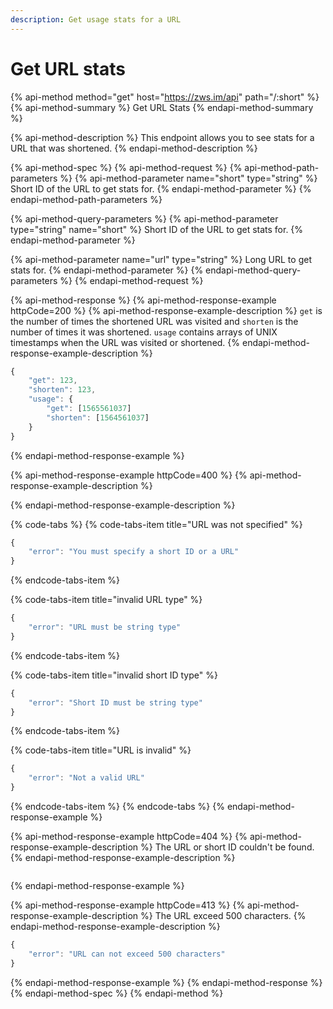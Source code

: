 ```yaml
---
description: Get usage stats for a URL
---
```


# Get URL stats

{% api-method method="get" host="https://zws.im/api" path="/:short" %}
{% api-method-summary %}
Get URL Stats
{% endapi-method-summary %}

{% api-method-description %}
This endpoint allows you to see stats for a URL that was shortened.
{% endapi-method-description %}

{% api-method-spec %}
{% api-method-request %}
{% api-method-path-parameters %}
{% api-method-parameter name="short" type="string" %}
Short ID of the URL to get stats for.
{% endapi-method-parameter %}
{% endapi-method-path-parameters %}

{% api-method-query-parameters %}
{% api-method-parameter type="string" name="short" %}
Short ID of the URL to get stats for.
{% endapi-method-parameter %}

{% api-method-parameter name="url" type="string" %}
Long URL to get stats for.
{% endapi-method-parameter %}
{% endapi-method-query-parameters %}
{% endapi-method-request %}

{% api-method-response %}
{% api-method-response-example httpCode=200 %}
{% api-method-response-example-description %}
`get` is the number of times the shortened URL was visited and `shorten` is the number of times it was shortened. `usage` contains arrays of UNIX timestamps when the URL was visited or shortened.
{% endapi-method-response-example-description %}

```javascript
{
    "get": 123,
    "shorten": 123,
    "usage": {
        "get": [1565561037]
        "shorten": [1564561037]
    }
}
```
{% endapi-method-response-example %}

{% api-method-response-example httpCode=400 %}
{% api-method-response-example-description %}

{% endapi-method-response-example-description %}

{% code-tabs %}
{% code-tabs-item title="URL was not specified" %}
```javascript
{
    "error": "You must specify a short ID or a URL"
}
```
{% endcode-tabs-item %}

{% code-tabs-item title="invalid URL type" %}
```javascript
{
    "error": "URL must be string type"
}
```
{% endcode-tabs-item %}

{% code-tabs-item title="invalid short ID type" %}
```javascript
{
    "error": "Short ID must be string type"
}
```
{% endcode-tabs-item %}

{% code-tabs-item title="URL is invalid" %}
```javascript
{
    "error": "Not a valid URL"
}
```
{% endcode-tabs-item %}
{% endcode-tabs %}
{% endapi-method-response-example %}

{% api-method-response-example httpCode=404 %}
{% api-method-response-example-description %}
The URL or short ID couldn't be found.
{% endapi-method-response-example-description %}

```

```
{% endapi-method-response-example %}

{% api-method-response-example httpCode=413 %}
{% api-method-response-example-description %}
The URL exceed 500 characters.
{% endapi-method-response-example-description %}

```javascript
{
    "error": "URL can not exceed 500 characters"
}
```
{% endapi-method-response-example %}
{% endapi-method-response %}
{% endapi-method-spec %}
{% endapi-method %}

